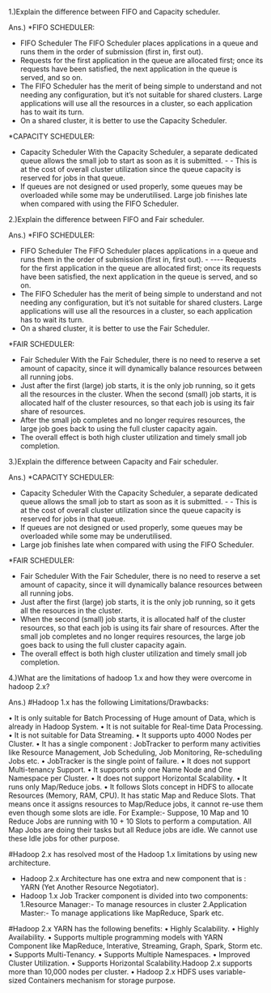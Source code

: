 1.)Explain the difference between FIFO and Capacity scheduler.

Ans.)
*FIFO SCHEDULER:
- FIFO Scheduler The FIFO Scheduler places applications in a queue and runs them in the order of submission (first in, first out). 
- Requests for the first application in the queue are allocated first; once its requests have been satisfied, the next application in the queue is served, and so on.
- The FIFO Scheduler has the merit of being simple to understand and not needing any configuration, but it’s not suitable for shared clusters. Large applications will use all the resources in a cluster, so each application has to wait its turn.
- On a shared cluster, it is better to use the Capacity Scheduler.

*CAPACITY SCHEDULER:
- Capacity Scheduler With the Capacity Scheduler, a separate dedicated queue allows the small job to start as soon as it is submitted. - - This is at the cost of overall cluster utilization since the queue capacity is reserved for jobs in that queue. 
- If queues are not designed or used properly, some queues may be overloaded while some may be underutilised. Large job finishes late when compared with using the FIFO Scheduler.

2.)Explain the difference between FIFO and Fair scheduler.

Ans.)
*FIFO SCHEDULER:
- FIFO Scheduler The FIFO Scheduler places applications in a queue and runs them in the order of submission (first in, first out). - ---- Requests for the first application in the queue are allocated first; once its requests have been satisfied, the next application in the queue is served, and so on.
- The FIFO Scheduler has the merit of being simple to understand and not needing any configuration, but it’s not suitable for shared clusters. Large applications will use all the resources in a cluster, so each application has to wait its turn.
- On a shared cluster, it is better to use the Fair Scheduler.

*FAIR SCHEDULER:
- Fair Scheduler With the Fair Scheduler, there is no need to reserve a set amount of capacity, since it will dynamically balance resources between all running jobs.
- Just after the first (large) job starts, it is the only job running, so it gets all the resources in the cluster. When the second (small) job starts, it is allocated half of the cluster resources, so that each job is using its fair share of resources. 
- After the small job completes and no longer requires resources, the large job goes back to using the full cluster capacity again. 
- The overall effect is both high cluster utilization and timely small job completion.

3.)Explain the difference between Capacity and Fair scheduler.

Ans.)
*CAPACITY SCHEDULER:
- Capacity Scheduler With the Capacity Scheduler, a separate dedicated queue allows the small job to start as soon as it is submitted. - - This is at the cost of overall cluster utilization since the queue capacity is reserved for jobs in that queue.
- If queues are not designed or used properly, some queues may be overloaded while some may be underutilised.
- Large job finishes late when compared with using the FIFO Scheduler.

*FAIR SCHEDULER:
- Fair Scheduler With the Fair Scheduler, there is no need to reserve a set amount of capacity, since it will dynamically balance resources between all running jobs. 
- Just after the first (large) job starts, it is the only job running, so it gets all the resources in the cluster. 
- When the second (small) job starts, it is allocated half of the cluster resources, so that each job is using its fair share of resources. After the small job completes and no longer requires resources, the large job goes back to using the full cluster capacity again.
- The overall effect is both high cluster utilization and timely small job completion.

4.)What are the limitations of hadoop 1.x and how they were overcome in hadoop 2.x?

Ans.)
#Hadoop 1.x has the following Limitations/Drawbacks:

•	It is only suitable for Batch Processing of Huge amount of Data, which is already in Hadoop System. 
•	It is not suitable for Real-time Data Processing. 
•	It is not suitable for Data Streaming.
•	It supports upto 4000 Nodes per Cluster.
•	It has a single component : JobTracker to perform many activities like Resource Management, Job Scheduling, Job Monitoring, Re-scheduling Jobs etc.
•	JobTracker is the single point of failure.
•	It does not support Multi-tenancy Support. 
•	It supports only one Name Node and One Namespace per Cluster. 
•	It does not support Horizontal Scalability.
•	It runs only Map/Reduce jobs.
•	It follows Slots concept in HDFS to allocate Resources (Memory, RAM, CPU). It has static Map and Reduce Slots. That means once it assigns resources to Map/Reduce jobs, it cannot re-use them even though some slots are idle. For Example:- Suppose, 10 Map and 10 Reduce Jobs are running with 10 + 10 Slots to perform a computation. All Map Jobs are doing their tasks but all Reduce jobs are idle. We cannot use these Idle jobs for other purpose.

#Hadoop 2.x has resolved most of the Hadoop 1.x limitations by using new architecture.
- Hadoop 2.x Architecture has one extra and new component that is : YARN (Yet Another Resource Negotiator). 
- Hadoop 1.x Job Tracker component is divided into two components:
1.Resource Manager:- To manage resources in cluster
2.Application Master:- To manage applications like MapReduce, Spark etc.

#Hadoop 2.x YARN has the following benefits:
•	Highly Scalability.
•	Highly Availability. 
• Supports multiple programming models with YARN Component like MapReduce, Interative, Streaming, Graph, Spark, Storm etc. 
•	Supports Multi-Tenancy.
• Supports Multiple Namespaces.
•	Improved Cluster Utilization. 
•	Supports Horizontal Scalability.Hadoop 2.x supports more than 10,000 nodes per cluster.
•	Hadoop 2.x HDFS uses variable-sized Containers mechanism for storage purpose.
